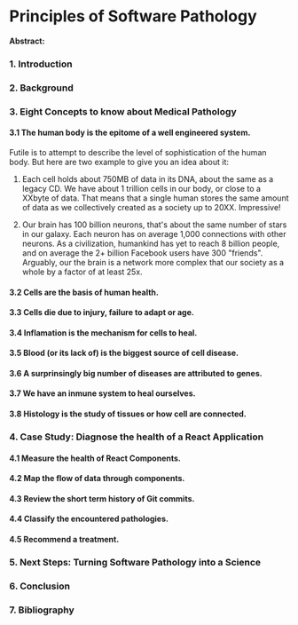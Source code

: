# Principles of Software Pathology

**Abstract:**

### 1. Introduction

### 2. Background

### 3. Eight Concepts to know about Medical Pathology
#### 3.1 The human body is the epitome of a well engineered system.
Futile is to attempt to describe the level of sophistication of the human body. But here are two example to give you an idea about it:

1) Each cell holds about 750MB of data in its DNA, about the same as a legacy CD.
We have about 1 trillion cells in our body, or close to a XXbyte of data.
That means that a single human stores the same amount of data as we collectively created as a society up to 20XX. Impressive!

2) Our brain has 100 billion neurons, that's about the same number of stars in our galaxy. Each neuron has on average 1,000 connections with other neurons. As a civilization, humankind has yet to reach 8 billion people, and on average the 2+ billion Facebook users have 300 "friends". Arguably, our the brain is a network more complex that our society as a whole by a factor of at least 25x.


#### 3.2 Cells are the basis of human health.


#### 3.3 Cells die due to injury, failure to adapt or age.


#### 3.4 Inflamation is the mechanism for cells to heal.


#### 3.5 Blood (or its lack of) is the biggest source of cell disease.


#### 3.6 A surprinsingly big number of diseases are attributed to genes.


#### 3.7 We have an inmune system to heal ourselves.


#### 3.8 Histology is the study of tissues or how cell are connected.



### 4. Case Study: Diagnose the health of a React Application
#### 4.1 Measure the health of React Components.


#### 4.2 Map the flow of data through components.


#### 4.3 Review the short term history of Git commits.


#### 4.4 Classify the encountered pathologies.


#### 4.5 Recommend a treatment.

### 5. Next Steps: Turning Software Pathology into a Science


### 6. Conclusion


### 7. Bibliography


